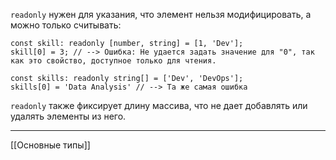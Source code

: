 `readonly` нужен для указания, что элемент нельзя модифицировать, а можно только считывать:
```
const skill: readonly [number, string] = [1, 'Dev'];
skill[0] = 3; // --> Ошибка: Не удается задать значение для "0", так как это свойство, доступное только для чтения.

const skills: readonly string[] = ['Dev', 'DevOps'];
skills[0] = 'Data Analysis' // --> Та же самая ошибка
```

`readonly` также фиксирует длину массива, что не дает добавлять или удалять элементы из него.

---
[[Основные типы]]